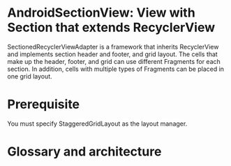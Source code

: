 # AndroidSectionView: View with Section that extends RecyclerView
SectionedRecyclerViewAdapter is a framework that inherits RecyclerView and implements section header and footer, and grid layout. The cells that make up the header, footer, and grid can use different Fragments for each section. In addition, cells with multiple types of Fragments can be placed in one grid layout.

# Prerequisite
You must specify StaggeredGridLayout as the layout manager.

# Glossary and architecture

